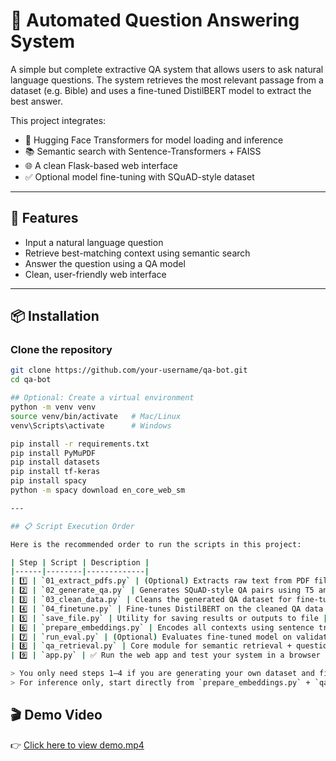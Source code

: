 # 📖 Automated Question Answering System

A simple but complete extractive QA system that allows users to ask natural language questions. The system retrieves the most relevant passage from a dataset (e.g. Bible) and uses a fine-tuned DistilBERT model to extract the best answer.

This project integrates:

- 🤗 Hugging Face Transformers for model loading and inference
- 📚 Semantic search with Sentence-Transformers + FAISS
- 🌐 A clean Flask-based web interface
- ✅ Optional model fine-tuning with SQuAD-style dataset

---

## 🚀 Features

- Input a natural language question
- Retrieve best-matching context using semantic search
- Answer the question using a QA model
- Clean, user-friendly web interface

---

## 📦 Installation

### Clone the repository

```bash
git clone https://github.com/your-username/qa-bot.git
cd qa-bot

## Optional: Create a virtual environment
python -m venv venv
source venv/bin/activate   # Mac/Linux
venv\Scripts\activate      # Windows

pip install -r requirements.txt
pip install PyMuPDF
pip install datasets
pip install tf-keras
pip install spacy
python -m spacy download en_core_web_sm

---

## 📋 Script Execution Order

Here is the recommended order to run the scripts in this project:

| Step | Script | Description |
|------|--------|-------------|
| 1️⃣ | `01_extract_pdfs.py` | (Optional) Extracts raw text from PDF files, e.g. Bible chapters |
| 2️⃣ | `02_generate_qa.py` | Generates SQuAD-style QA pairs using T5 and QA models |
| 3️⃣ | `03_clean_data.py` | Cleans the generated QA dataset for fine-tuning |
| 4️⃣ | `04_finetune.py` | Fine-tunes DistilBERT on the cleaned QA data |
| 5️⃣ | `save_file.py` | Utility for saving results or outputs to file |
| 6️⃣ | `prepare_embeddings.py` | Encodes all contexts using sentence transformers and builds FAISS index |
| 7️⃣ | `run_eval.py` | (Optional) Evaluates fine-tuned model on validation split (EM & F1) |
| 8️⃣ | `qa_retrieval.py` | Core module for semantic retrieval + question answering |
| 9️⃣ | `app.py` | ✅ Run the web app and test your system in a browser (`localhost:5000`) |

> You only need steps 1–4 if you are generating your own dataset and fine-tuning.
> For inference only, start directly from `prepare_embeddings.py` + `qa_retrieval.py`.
```

## 🎬 Demo Video

👉 [Click here to view demo.mp4](./demo.mov)

